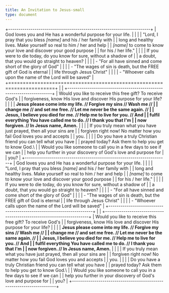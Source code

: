 ```yaml
---
title: An Invitation to Jesus-small
type: document
---
```

+----------------------------------------------------------------------+
| God loves you and He has a wonderful purpose for your life.          |
|                                                                      |
| "Lord, I pray that you bless *\[name\]* and his / her family with    |
| long and healthy lives. Make yourself so real to him / her and help  |
| *\[name\]* to come to know your love and discover your good purpose  |
| for his / her life."                                                 |
|                                                                      |
| If you were to die today, do you know for sure, without a shadow of  |
| a doubt, that you would go straight to heaven?                       |
|                                                                      |
| -   "For all have sinned and come short of the glory of God"         |
|                                                                      |
| -   "The wages of sin is death, but the FREE gift of God is eternal  |
|     life through Jesus Christ"                                       |
|                                                                      |
| -   "Whoever calls upon the name of the Lord will be saved"          |
+======================================================================+
|                                                                      |
+----------------------------------------------------------------------+
| Would you like to receive this free gift? To receive God's           |
| forgiveness, know His love and discover His purpose for your life?   |
|                                                                      |
| **Jesus please come into my life. // Forgive my sins // Wash me //   |
| change me // and set me free. // Let me never be the same again. //  |
| Jesus, I believe you died for me. // Help me to live for you. // And |
| fulfil everything You have called me to do. // I thank you that I'm  |
| now forgiven. // In Jesus name, Amen.**                              |
|                                                                      |
| If you truly mean what you have just prayed, then all your sins are  |
| forgiven right now! No matter how you fail God loves you and accepts |
| you.                                                                 |
|                                                                      |
| Do you have a truly Christian friend you can tell what you have      |
| prayed today? Ask them to help you get to know God.\                 |
| Would you like someone to call you in a few days to see if we can    |
| help you further in your discovery of God's love and purpose for     |
| you?                                                                 |
+----------------------------------------------------------------------+
| God loves you and He has a wonderful purpose for your life.          |
|                                                                      |
| "Lord, I pray that you bless *\[name\]* and his / her family with    |
| long and healthy lives. Make yourself so real to him / her and help  |
| *\[name\]* to come to know your love and discover your good purpose  |
| for his / her life."                                                 |
|                                                                      |
| If you were to die today, do you know for sure, without a shadow of  |
| a doubt, that you would go straight to heaven?                       |
|                                                                      |
| -   "For all have sinned and come short of the glory of God"         |
|                                                                      |
| -   "The wages of sin is death, but the FREE gift of God is eternal  |
|     life through Jesus Christ"                                       |
|                                                                      |
| -   "Whoever calls upon the name of the Lord will be saved"          |
+----------------------------------------------------------------------+
|                                                                      |
+----------------------------------------------------------------------+
| Would you like to receive this free gift? To receive God's           |
| forgiveness, know His love and discover His purpose for your life?   |
|                                                                      |
| **Jesus please come into my life. // Forgive my sins // Wash me //   |
| change me // and set me free. // Let me never be the same again. //  |
| Jesus, I believe you died for me. // Help me to live for you. // And |
| fulfil everything You have called me to do. // I thank you that I'm  |
| now forgiven. // In Jesus name, Amen.**                              |
|                                                                      |
| If you truly mean what you have just prayed, then all your sins are  |
| forgiven right now! No matter how you fail God loves you and accepts |
| you.                                                                 |
|                                                                      |
| Do you have a truly Christian friend you can tell what you have      |
| prayed today? Ask them to help you get to know God.\                 |
| Would you like someone to call you in a few days to see if we can    |
| help you further in your discovery of God's love and purpose for     |
| you?                                                                 |
+----------------------------------------------------------------------+
